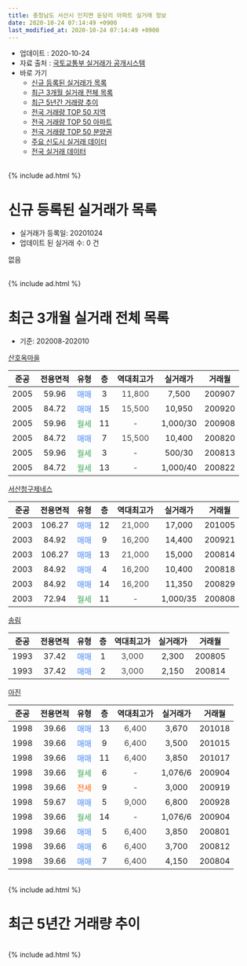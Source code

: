 ```yaml
---
title: 충청남도 서산시 인지면 둔당리 아파트 실거래 정보
date: 2020-10-24 07:14:49 +0900
last_modified_at: 2020-10-24 07:14:49 +0900
---
```


* 업데이트 : 2020-10-24
* 자료 출처 : [국토교통부 실거래가 공개시스템](http://rt.molit.go.kr)
* 바로 가기
    * [신규 등록된 실거래가 목록](#신규-등록된-실거래가-목록)
    * [최근 3개월 실거래 전체 목록](#최근-3개월-실거래-전체-목록)
    * [최근 5년간 거래량 추이](#최근-5년간-거래량-추이)
    * [전국 거래량 TOP 50 지역](https://inasie.github.io/apt-trade-info/최근-3개월-전국에서-가장-거래가-많이-발생한-지역)
    * [전국 거래량 TOP 50 아파트](https://inasie.github.io/apt-trade-info/최근-3개월-전국에서-가장-거래가-많이-발생한-아파트)
    * [전국 거래량 TOP 50 분양권](https://inasie.github.io/apt-trade-info/최근-3개월-전국에서-가장-거래가-많이-발생한-분양권)
    * [주요 신도시 실거래 데이터](https://inasie.github.io/apt-trade-info/주요-신도시)
    * [전국 실거래 데이터](https://inasie.github.io/apt-trade-info/전국)
<br>
{% include ad.html %}
<br>

# 신규 등록된 실거래가 목록
* 실거래가 등록일: 20201024
* 업데이트 된 실거래 수: 0 건

없음

<br>
{% include ad.html %}
<br>

# 최근 3개월 실거래 전체 목록
* 기준: 202008-202010


[산호옥마을](https://search.naver.com/search.naver?query=%EC%B6%A9%EC%B2%AD%EB%82%A8%EB%8F%84+%EC%84%9C%EC%82%B0%EC%8B%9C+%EC%9D%B8%EC%A7%80%EB%A9%B4+%EB%91%94%EB%8B%B9%EB%A6%AC+%EC%82%B0%ED%98%B8%EC%98%A5%EB%A7%88%EC%9D%84)

|준공|전용면적|유형|층|역대최고가|실거래가|거래월|
|:---:|:---:|:---:|:---:|:---:|:---:|:---:|
|2005|59.96|<span style="color:#4285f3">매매</span>|3|<span style="color:#444444">11,800</span>|7,500|200907|
|2005|84.72|<span style="color:#4285f3">매매</span>|15|<span style="color:#444444">15,500</span>|10,950|200920|
|2005|59.96|<span style="color:#34a853">월세</span>|11|<span style="color:#444444">-</span>|1,000/30|200908|
|2005|84.72|<span style="color:#4285f3">매매</span>|7|<span style="color:#444444">15,500</span>|10,400|200820|
|2005|59.96|<span style="color:#34a853">월세</span>|3|<span style="color:#444444">-</span>|500/30|200813|
|2005|84.72|<span style="color:#34a853">월세</span>|13|<span style="color:#444444">-</span>|1,000/40|200822|

[서산청구제네스](https://search.naver.com/search.naver?query=%EC%B6%A9%EC%B2%AD%EB%82%A8%EB%8F%84+%EC%84%9C%EC%82%B0%EC%8B%9C+%EC%9D%B8%EC%A7%80%EB%A9%B4+%EB%91%94%EB%8B%B9%EB%A6%AC+%EC%84%9C%EC%82%B0%EC%B2%AD%EA%B5%AC%EC%A0%9C%EB%84%A4%EC%8A%A4)

|준공|전용면적|유형|층|역대최고가|실거래가|거래월|
|:---:|:---:|:---:|:---:|:---:|:---:|:---:|
|2003|106.27|<span style="color:#4285f3">매매</span>|12|<span style="color:#444444">21,000</span>|17,000|201005|
|2003|84.92|<span style="color:#4285f3">매매</span>|9|<span style="color:#444444">16,200</span>|14,400|200921|
|2003|106.27|<span style="color:#4285f3">매매</span>|13|<span style="color:#444444">21,000</span>|15,000|200814|
|2003|84.92|<span style="color:#4285f3">매매</span>|4|<span style="color:#444444">16,200</span>|10,400|200818|
|2003|84.92|<span style="color:#4285f3">매매</span>|14|<span style="color:#444444">16,200</span>|11,350|200829|
|2003|72.94|<span style="color:#34a853">월세</span>|11|<span style="color:#444444">-</span>|1,000/35|200808|

[송림](https://search.naver.com/search.naver?query=%EC%B6%A9%EC%B2%AD%EB%82%A8%EB%8F%84+%EC%84%9C%EC%82%B0%EC%8B%9C+%EC%9D%B8%EC%A7%80%EB%A9%B4+%EB%91%94%EB%8B%B9%EB%A6%AC+%EC%86%A1%EB%A6%BC)

|준공|전용면적|유형|층|역대최고가|실거래가|거래월|
|:---:|:---:|:---:|:---:|:---:|:---:|:---:|
|1993|37.42|<span style="color:#4285f3">매매</span>|1|<span style="color:#444444">3,000</span>|2,300|200805|
|1993|37.42|<span style="color:#4285f3">매매</span>|2|<span style="color:#444444">3,000</span>|2,150|200814|

[아진](https://search.naver.com/search.naver?query=%EC%B6%A9%EC%B2%AD%EB%82%A8%EB%8F%84+%EC%84%9C%EC%82%B0%EC%8B%9C+%EC%9D%B8%EC%A7%80%EB%A9%B4+%EB%91%94%EB%8B%B9%EB%A6%AC+%EC%95%84%EC%A7%84)

|준공|전용면적|유형|층|역대최고가|실거래가|거래월|
|:---:|:---:|:---:|:---:|:---:|:---:|:---:|
|1998|39.66|<span style="color:#4285f3">매매</span>|13|<span style="color:#444444">6,400</span>|3,670|201018|
|1998|39.66|<span style="color:#4285f3">매매</span>|9|<span style="color:#444444">6,400</span>|3,500|201015|
|1998|39.66|<span style="color:#4285f3">매매</span>|11|<span style="color:#444444">6,400</span>|3,850|201017|
|1998|39.66|<span style="color:#34a853">월세</span>|6|<span style="color:#444444">-</span>|1,076/6|200904|
|1998|39.66|<span style="color:#ff5a00">전세</span>|9|<span style="color:#444444">-</span>|3,000|200919|
|1998|59.67|<span style="color:#4285f3">매매</span>|5|<span style="color:#444444">9,000</span>|6,800|200928|
|1998|39.66|<span style="color:#34a853">월세</span>|14|<span style="color:#444444">-</span>|1,076/6|200904|
|1998|39.66|<span style="color:#4285f3">매매</span>|5|<span style="color:#444444">6,400</span>|3,850|200801|
|1998|39.66|<span style="color:#4285f3">매매</span>|6|<span style="color:#444444">6,400</span>|3,700|200812|
|1998|39.66|<span style="color:#4285f3">매매</span>|7|<span style="color:#444444">6,400</span>|4,150|200804|


<br>
{% include ad.html %}
<br>

# 최근 5년간 거래량 추이


<div style="width:100%;">
    <canvas id="deal_progress" height="200"></canvas>
</div>

<script>
new Chart(document.getElementById("deal_progress"), {
    type: 'line',
    data: {
        labels: ['201510','201511','201512','201601','201602','201603','201604','201605','201606','201607','201608','201609','201610','201611','201612','201701','201702','201703','201704','201705','201706','201707','201708','201709','201710','201711','201712','201801','201802','201803','201804','201805','201806','201807','201808','201809','201810','201811','201812','201901','201902','201903','201904','201905','201906','201907','201908','201909','201910','201911','201912','202001','202002','202003','202004','202005','202006','202007','202008','202009','202010'],
        datasets: [{
            label: '매매',
            pointRadius: 1,
            data: [9, 9, 13, 9, 14, 8, 15, 2, 4, 8, 8, 11, 11, 11, 5, 5, 7, 7, 7, 5, 5, 5, 5, 9, 10, 6, 5, 8, 7, 6, 6, 5, 3, 7, 9, 2, 5, 3, 4, 10, 6, 2, 6, 5, 0, 11, 6, 6, 7, 5, 5, 4, 5, 11, 8, 5, 7, 6, 9, 4, 4],
            borderColor: "rgba(255, 201, 14, 1)",
            backgroundColor: "rgba(255, 201, 14, 0.5)",
            fill: false,
            lineTension: 0
        },{
            label: '전월세',
            pointRadius: 1,
            data: [6, 4, 2, 3, 12, 6, 7, 3, 5, 2, 2, 3, 4, 2, 5, 0, 5, 8, 4, 2, 3, 6, 5, 3, 2, 3, 2, 4, 3, 1, 3, 1, 6, 9, 3, 5, 5, 2, 5, 4, 4, 4, 8, 7, 6, 2, 5, 5, 3, 2, 5, 6, 5, 5, 4, 4, 4, 3, 3, 4, 0],
            borderColor: "rgba(0, 141, 185, 1)",
            backgroundColor: "rgba(0, 141, 185, 0.5)",
            fill: false,
            lineTension: 0
        }
        ]
    },
    options: {
        responsive: true,
        title: {
            display: false
        },
        tooltips: {
            mode: 'index',
            intersect: false
        },
        hover: {
            mode: 'nearest',
            intersect: true
        },
        scales: {
            xAxes: [{
                display: true,
                scaleLabel: {
                    display: true,
                    labelString: '년/월'
                }
            }],
            yAxes: [{
                display: true,
                ticks: {
                    suggestedMin: 0,
                },
                scaleLabel: {
                    display: true,
                    labelString: '실거래 수'
                }
            }]
        }
    }
});

</script>


<br>
{% include ad.html %}
<br>

